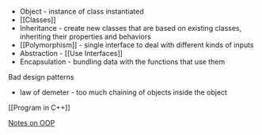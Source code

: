 - Object - instance of class instantiated
- [[Classes]]
- Inheritance - create new classes that are based on existing classes, inheriting their properties and behaviors
- [[Polymorphism]] - single interface to deal with different kinds of inputs
- Abstraction - [[Use Interfaces]]
- Encapsulation - bundling data with the functions that use them

Bad design patterns
- law of demeter - too much chaining of objects inside the object

[[Program in C++]]

[Notes on OOP](https://www.linkedin.com/posts/kapilyadav22_oops-object-oriented-programming-by-kapil-activity-6965887795018018816-Ftpv?utm_source=share&utm_medium=member_android)

